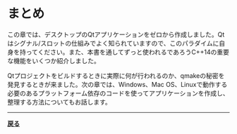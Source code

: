 # まとめ

この章では、デスクトップのQtアプリケーションをゼロから作成しました。Qtはシグナル/スロットの仕組みでよく知られていますので、このパラダイムに自身を持ってください。また、本書を通してずっと使われるであろうC++14の重要な機能をいくつか紹介しました。

Qtプロジェクトをビルドするときに実際に何が行われるのか、qmakeの秘密を発見するときが来ました。次の章では、Windows、Mac OS、Linuxで動作する必要のあるプラットフォーム依存のコードを使ってアプリケーションを作成し、整理する方法についてもお話します。

***
**[戻る](../index.html)**
